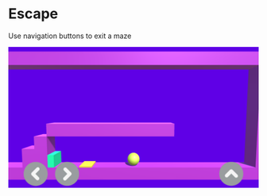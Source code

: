 # Escape
Use navigation buttons to exit a maze

![Alt text](/Gameplay_key.png?raw=true "Optional Title")
